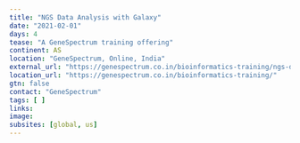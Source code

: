 ```yaml
---
title: "NGS Data Analysis with Galaxy"
date: "2021-02-01"
days: 4
tease: "A GeneSpectrum training offering"
continent: AS
location: "GeneSpectrum, Online, India"
external_url: "https://genespectrum.co.in/bioinformatics-training/ngs-data-analysis-with-galaxy/"
location_url: "https://genespectrum.co.in/bioinformatics-training/"
gtn: false
contact: "GeneSpectrum"
tags: [ ]
links:
image: 
subsites: [global, us]
---
```


